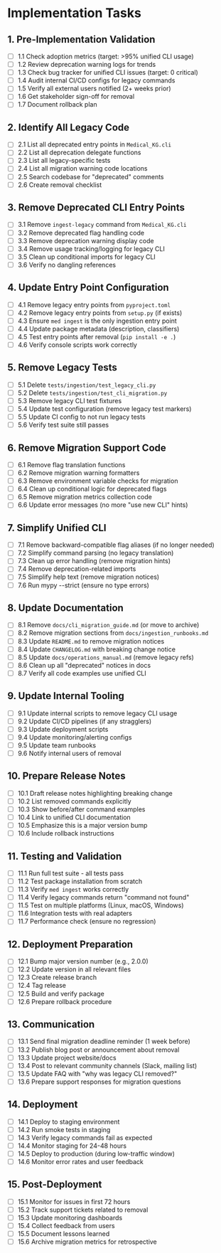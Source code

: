 # Implementation Tasks

## 1. Pre-Implementation Validation

- [ ] 1.1 Check adoption metrics (target: >95% unified CLI usage)
- [ ] 1.2 Review deprecation warning logs for trends
- [ ] 1.3 Check bug tracker for unified CLI issues (target: 0 critical)
- [ ] 1.4 Audit internal CI/CD configs for legacy commands
- [ ] 1.5 Verify all external users notified (2+ weeks prior)
- [ ] 1.6 Get stakeholder sign-off for removal
- [ ] 1.7 Document rollback plan

## 2. Identify All Legacy Code

- [ ] 2.1 List all deprecated entry points in `Medical_KG.cli`
- [ ] 2.2 List all deprecation delegate functions
- [ ] 2.3 List all legacy-specific tests
- [ ] 2.4 List all migration warning code locations
- [ ] 2.5 Search codebase for "deprecated" comments
- [ ] 2.6 Create removal checklist

## 3. Remove Deprecated CLI Entry Points

- [ ] 3.1 Remove `ingest-legacy` command from `Medical_KG.cli`
- [ ] 3.2 Remove deprecated flag handling code
- [ ] 3.3 Remove deprecation warning display code
- [ ] 3.4 Remove usage tracking/logging for legacy CLI
- [ ] 3.5 Clean up conditional imports for legacy CLI
- [ ] 3.6 Verify no dangling references

## 4. Update Entry Point Configuration

- [ ] 4.1 Remove legacy entry points from `pyproject.toml`
- [ ] 4.2 Remove legacy entry points from `setup.py` (if exists)
- [ ] 4.3 Ensure `med ingest` is the only ingestion entry point
- [ ] 4.4 Update package metadata (description, classifiers)
- [ ] 4.5 Test entry points after removal (`pip install -e .`)
- [ ] 4.6 Verify console scripts work correctly

## 5. Remove Legacy Tests

- [ ] 5.1 Delete `tests/ingestion/test_legacy_cli.py`
- [ ] 5.2 Delete `tests/ingestion/test_cli_migration.py`
- [ ] 5.3 Remove legacy CLI test fixtures
- [ ] 5.4 Update test configuration (remove legacy test markers)
- [ ] 5.5 Update CI config to not run legacy tests
- [ ] 5.6 Verify test suite still passes

## 6. Remove Migration Support Code

- [ ] 6.1 Remove flag translation functions
- [ ] 6.2 Remove migration warning formatters
- [ ] 6.3 Remove environment variable checks for migration
- [ ] 6.4 Clean up conditional logic for deprecated flags
- [ ] 6.5 Remove migration metrics collection code
- [ ] 6.6 Update error messages (no more "use new CLI" hints)

## 7. Simplify Unified CLI

- [ ] 7.1 Remove backward-compatible flag aliases (if no longer needed)
- [ ] 7.2 Simplify command parsing (no legacy translation)
- [ ] 7.3 Clean up error handling (remove migration hints)
- [ ] 7.4 Remove deprecation-related imports
- [ ] 7.5 Simplify help text (remove migration notices)
- [ ] 7.6 Run mypy --strict (ensure no type errors)

## 8. Update Documentation

- [ ] 8.1 Remove `docs/cli_migration_guide.md` (or move to archive)
- [ ] 8.2 Remove migration sections from `docs/ingestion_runbooks.md`
- [ ] 8.3 Update `README.md` to remove migration notices
- [ ] 8.4 Update `CHANGELOG.md` with breaking change notice
- [ ] 8.5 Update `docs/operations_manual.md` (remove legacy refs)
- [ ] 8.6 Clean up all "deprecated" notices in docs
- [ ] 8.7 Verify all code examples use unified CLI

## 9. Update Internal Tooling

- [ ] 9.1 Update internal scripts to remove legacy CLI usage
- [ ] 9.2 Update CI/CD pipelines (if any stragglers)
- [ ] 9.3 Update deployment scripts
- [ ] 9.4 Update monitoring/alerting configs
- [ ] 9.5 Update team runbooks
- [ ] 9.6 Notify internal users of removal

## 10. Prepare Release Notes

- [ ] 10.1 Draft release notes highlighting breaking change
- [ ] 10.2 List removed commands explicitly
- [ ] 10.3 Show before/after command examples
- [ ] 10.4 Link to unified CLI documentation
- [ ] 10.5 Emphasize this is a major version bump
- [ ] 10.6 Include rollback instructions

## 11. Testing and Validation

- [ ] 11.1 Run full test suite - all tests pass
- [ ] 11.2 Test package installation from scratch
- [ ] 11.3 Verify `med ingest` works correctly
- [ ] 11.4 Verify legacy commands return "command not found"
- [ ] 11.5 Test on multiple platforms (Linux, macOS, Windows)
- [ ] 11.6 Integration tests with real adapters
- [ ] 11.7 Performance check (ensure no regression)

## 12. Deployment Preparation

- [ ] 12.1 Bump major version number (e.g., 2.0.0)
- [ ] 12.2 Update version in all relevant files
- [ ] 12.3 Create release branch
- [ ] 12.4 Tag release
- [ ] 12.5 Build and verify package
- [ ] 12.6 Prepare rollback procedure

## 13. Communication

- [ ] 13.1 Send final migration deadline reminder (1 week before)
- [ ] 13.2 Publish blog post or announcement about removal
- [ ] 13.3 Update project website/docs
- [ ] 13.4 Post to relevant community channels (Slack, mailing list)
- [ ] 13.5 Update FAQ with "why was legacy CLI removed?"
- [ ] 13.6 Prepare support responses for migration questions

## 14. Deployment

- [ ] 14.1 Deploy to staging environment
- [ ] 14.2 Run smoke tests in staging
- [ ] 14.3 Verify legacy commands fail as expected
- [ ] 14.4 Monitor staging for 24-48 hours
- [ ] 14.5 Deploy to production (during low-traffic window)
- [ ] 14.6 Monitor error rates and user feedback

## 15. Post-Deployment

- [ ] 15.1 Monitor for issues in first 72 hours
- [ ] 15.2 Track support tickets related to removal
- [ ] 15.3 Update monitoring dashboards
- [ ] 15.4 Collect feedback from users
- [ ] 15.5 Document lessons learned
- [ ] 15.6 Archive migration metrics for retrospective
